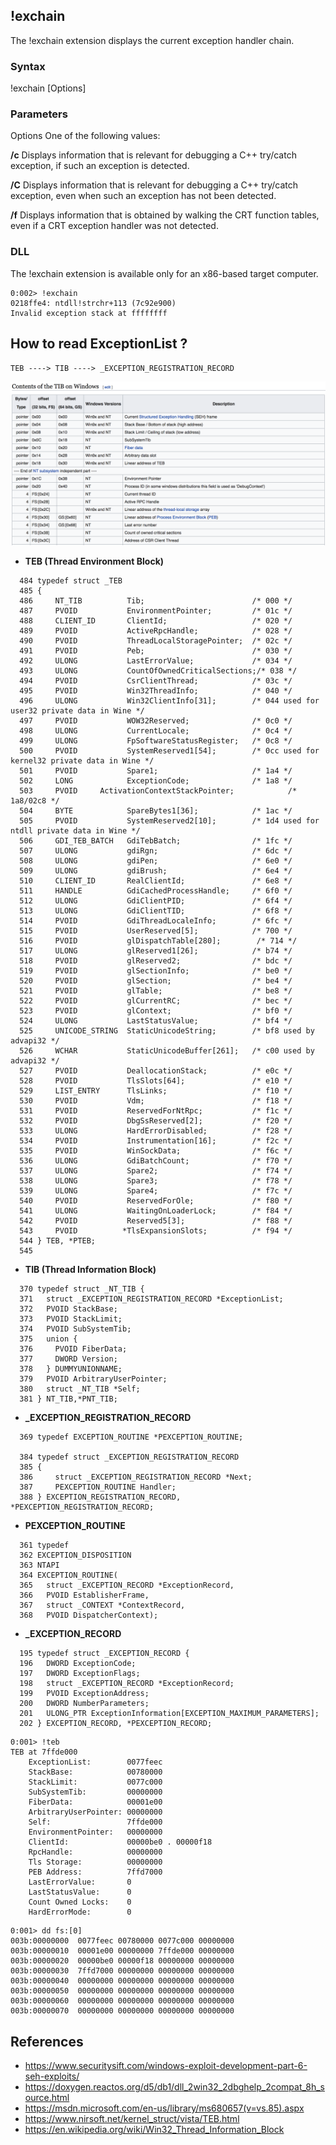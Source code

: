 ## !exchain

The !exchain extension displays the current exception handler chain.

### Syntax

!exchain [Options]

### Parameters

Options 
One of the following values:

**/c** 
Displays information that is relevant for debugging a C++ try/catch exception, if such an exception is detected. 

**/C**
Displays information that is relevant for debugging a C++ try/catch exception, even when such an exception has not been detected. 

**/f**
Displays information that is obtained by walking the CRT function tables, even if a CRT exception handler was not detected. 


### DLL 

The !exchain extension is available only for an x86-based target computer.



```
0:002> !exchain
0218ffe4: ntdll!strchr+113 (7c92e900)
Invalid exception stack at ffffffff
```


## How to read ExceptionList ?

```
TEB ----> TIB ----> _EXCEPTION_REGISTRATION_RECORD
```

![](TIB.png)


- **TEB (Thread Environment Block)**

```
  484 typedef struct _TEB
  485 {
  486     NT_TIB          Tib;                        /* 000 */
  487     PVOID           EnvironmentPointer;         /* 01c */
  488     CLIENT_ID       ClientId;                   /* 020 */
  489     PVOID           ActiveRpcHandle;            /* 028 */
  490     PVOID           ThreadLocalStoragePointer;  /* 02c */
  491     PVOID           Peb;                        /* 030 */
  492     ULONG           LastErrorValue;             /* 034 */
  493     ULONG           CountOfOwnedCriticalSections;/* 038 */
  494     PVOID           CsrClientThread;            /* 03c */
  495     PVOID           Win32ThreadInfo;            /* 040 */
  496     ULONG           Win32ClientInfo[31];        /* 044 used for user32 private data in Wine */
  497     PVOID           WOW32Reserved;              /* 0c0 */
  498     ULONG           CurrentLocale;              /* 0c4 */
  499     ULONG           FpSoftwareStatusRegister;   /* 0c8 */
  500     PVOID           SystemReserved1[54];        /* 0cc used for kernel32 private data in Wine */
  501     PVOID           Spare1;                     /* 1a4 */
  502     LONG            ExceptionCode;              /* 1a8 */
  503     PVOID     ActivationContextStackPointer;            /* 1a8/02c8 */
  504     BYTE            SpareBytes1[36];            /* 1ac */
  505     PVOID           SystemReserved2[10];        /* 1d4 used for ntdll private data in Wine */
  506     GDI_TEB_BATCH   GdiTebBatch;                /* 1fc */
  507     ULONG           gdiRgn;                     /* 6dc */
  508     ULONG           gdiPen;                     /* 6e0 */
  509     ULONG           gdiBrush;                   /* 6e4 */
  510     CLIENT_ID       RealClientId;               /* 6e8 */
  511     HANDLE          GdiCachedProcessHandle;     /* 6f0 */
  512     ULONG           GdiClientPID;               /* 6f4 */
  513     ULONG           GdiClientTID;               /* 6f8 */
  514     PVOID           GdiThreadLocaleInfo;        /* 6fc */
  515     PVOID           UserReserved[5];            /* 700 */
  516     PVOID           glDispatchTable[280];        /* 714 */
  517     ULONG           glReserved1[26];            /* b74 */
  518     PVOID           glReserved2;                /* bdc */
  519     PVOID           glSectionInfo;              /* be0 */
  520     PVOID           glSection;                  /* be4 */
  521     PVOID           glTable;                    /* be8 */
  522     PVOID           glCurrentRC;                /* bec */
  523     PVOID           glContext;                  /* bf0 */
  524     ULONG           LastStatusValue;            /* bf4 */
  525     UNICODE_STRING  StaticUnicodeString;        /* bf8 used by advapi32 */
  526     WCHAR           StaticUnicodeBuffer[261];   /* c00 used by advapi32 */
  527     PVOID           DeallocationStack;          /* e0c */
  528     PVOID           TlsSlots[64];               /* e10 */
  529     LIST_ENTRY      TlsLinks;                   /* f10 */
  530     PVOID           Vdm;                        /* f18 */
  531     PVOID           ReservedForNtRpc;           /* f1c */
  532     PVOID           DbgSsReserved[2];           /* f20 */
  533     ULONG           HardErrorDisabled;          /* f28 */
  534     PVOID           Instrumentation[16];        /* f2c */
  535     PVOID           WinSockData;                /* f6c */
  536     ULONG           GdiBatchCount;              /* f70 */
  537     ULONG           Spare2;                     /* f74 */
  538     ULONG           Spare3;                     /* f78 */
  539     ULONG           Spare4;                     /* f7c */
  540     PVOID           ReservedForOle;             /* f80 */
  541     ULONG           WaitingOnLoaderLock;        /* f84 */
  542     PVOID           Reserved5[3];               /* f88 */
  543     PVOID          *TlsExpansionSlots;          /* f94 */
  544 } TEB, *PTEB;
  545 
```

- **TIB (Thread Information Block)**

```
  370 typedef struct _NT_TIB {
  371   struct _EXCEPTION_REGISTRATION_RECORD *ExceptionList;
  372   PVOID StackBase;
  373   PVOID StackLimit;
  374   PVOID SubSystemTib;
  375   union {
  376     PVOID FiberData;
  377     DWORD Version;
  378   } DUMMYUNIONNAME;
  379   PVOID ArbitraryUserPointer;
  380   struct _NT_TIB *Self;
  381 } NT_TIB,*PNT_TIB;
```

- **\_EXCEPTION_REGISTRATION_RECORD**

```
  369 typedef EXCEPTION_ROUTINE *PEXCEPTION_ROUTINE;

  384 typedef struct _EXCEPTION_REGISTRATION_RECORD
  385 {
  386     struct _EXCEPTION_REGISTRATION_RECORD *Next;
  387     PEXCEPTION_ROUTINE Handler;
  388 } EXCEPTION_REGISTRATION_RECORD, *PEXCEPTION_REGISTRATION_RECORD;
```

- **PEXCEPTION_ROUTINE**

```
  361 typedef
  362 EXCEPTION_DISPOSITION
  363 NTAPI
  364 EXCEPTION_ROUTINE(
  365   struct _EXCEPTION_RECORD *ExceptionRecord,
  366   PVOID EstablisherFrame,
  367   struct _CONTEXT *ContextRecord,
  368   PVOID DispatcherContext);
```

- **\_EXCEPTION_RECORD**

```
  195 typedef struct _EXCEPTION_RECORD {
  196   DWORD ExceptionCode;
  197   DWORD ExceptionFlags;
  198   struct _EXCEPTION_RECORD *ExceptionRecord;
  199   PVOID ExceptionAddress;
  200   DWORD NumberParameters;
  201   ULONG_PTR ExceptionInformation[EXCEPTION_MAXIMUM_PARAMETERS];
  202 } EXCEPTION_RECORD, *PEXCEPTION_RECORD;
```

```
0:001> !teb
TEB at 7ffde000
    ExceptionList:        0077feec
    StackBase:            00780000
    StackLimit:           0077c000
    SubSystemTib:         00000000
    FiberData:            00001e00
    ArbitraryUserPointer: 00000000
    Self:                 7ffde000
    EnvironmentPointer:   00000000
    ClientId:             00000be0 . 00000f18
    RpcHandle:            00000000
    Tls Storage:          00000000
    PEB Address:          7ffd7000
    LastErrorValue:       0
    LastStatusValue:      0
    Count Owned Locks:    0
    HardErrorMode:        0
```

```
0:001> dd fs:[0]
003b:00000000  0077feec 00780000 0077c000 00000000
003b:00000010  00001e00 00000000 7ffde000 00000000
003b:00000020  00000be0 00000f18 00000000 00000000
003b:00000030  7ffd7000 00000000 00000000 00000000
003b:00000040  00000000 00000000 00000000 00000000
003b:00000050  00000000 00000000 00000000 00000000
003b:00000060  00000000 00000000 00000000 00000000
003b:00000070  00000000 00000000 00000000 00000000
```

## References

- https://www.securitysift.com/windows-exploit-development-part-6-seh-exploits/
- https://doxygen.reactos.org/d5/db1/dll_2win32_2dbghelp_2compat_8h_source.html
- https://msdn.microsoft.com/en-us/library/ms680657(v=vs.85).aspx
- https://www.nirsoft.net/kernel_struct/vista/TEB.html
- https://en.wikipedia.org/wiki/Win32_Thread_Information_Block
